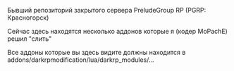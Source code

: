 Бывший репозиторий закрытого сервера PreludeGroup RP (PGRP: Красногорск)

Сейчас здесь находятся несколько аддонов которые я (кодер MoPachE) решил "слить"

Все аддоны которые вы здесь видите должны находится в addons/darkrpmodification/lua/darkrp_modules/...
